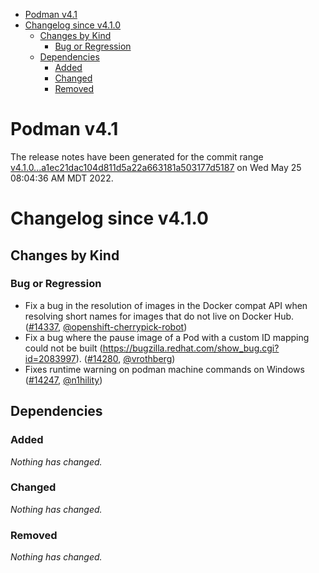 - [Podman v4.1](#podman-v41)
- [Changelog since v4.1.0](#changelog-since-v410)
  - [Changes by Kind](#changes-by-kind)
    - [Bug or Regression](#bug-or-regression)
  - [Dependencies](#dependencies)
    - [Added](#added)
    - [Changed](#changed)
    - [Removed](#removed)

# Podman v4.1

The release notes have been generated for the commit range
[v4.1.0...a1ec21dac104d811d5a22a663181a503177d5187](https://github.com/containers/podman/compare/v4.1.0...a1ec21dac104d811d5a22a663181a503177d5187) on Wed May 25 08:04:36 AM MDT 2022.

# Changelog since v4.1.0

## Changes by Kind

### Bug or Regression
 - Fix a bug in the resolution of images in the Docker compat API when resolving short names for images that do not live on Docker Hub. ([#14337](https://github.com/containers/podman/pull/14337), [@openshift-cherrypick-robot](https://github.com/openshift-cherrypick-robot))
 - Fix a bug where the pause image of a Pod with a custom ID mapping could not be built (https://bugzilla.redhat.com/show_bug.cgi?id=2083997). ([#14280](https://github.com/containers/podman/pull/14280), [@vrothberg](https://github.com/vrothberg))
 - Fixes runtime warning on podman machine commands on Windows ([#14247](https://github.com/containers/podman/pull/14247), [@n1hility](https://github.com/n1hility))

## Dependencies

### Added
_Nothing has changed._

### Changed
_Nothing has changed._

### Removed
_Nothing has changed._

